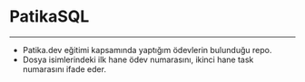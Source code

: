 # PatikaSQL
---
* Patika.dev eğitimi kapsamında yaptığım ödevlerin bulunduğu repo.
* Dosya isimlerindeki ilk hane ödev numarasını, ikinci hane task numarasını ifade eder.

